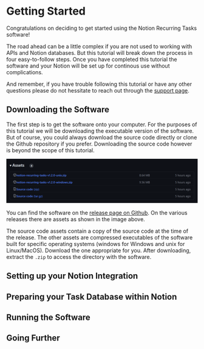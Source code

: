 # Getting Started

Congratulations on deciding to get started using the Notion Recurring Tasks software!

The road ahead can be a little complex if you are not used to working with APIs and Notion databases. But this tutorial will break down the process in four easy-to-follow steps. Once you have completed this tutorial the software and your Notion will be set up for continous use without complications.

And remember, if you have trouble following this tutorial or have any other questions please do not hessitate to reach out through the [support page](../index.md#support).

## Downloading the Software

The first step is to get the software onto your computer. For the purposes of this tutorial we will be downloading the executable version of the software. But of course, you could always download the source code directly or clone the Github repository if you prefer. Downloading the source code however is beyond the scope of this tutorial.

![Release Assets](../assets/img/getting-started-1.PNG)

You can find the software on the [release page on Github](https://github.com/Theeoi/notion-recurring-tasks/releases). On the various releases there are assets as shown in the image above.

The source code assets contain a copy of the source code at the time of the release. The other assets are compressed executables of the software built for specific operating systems (windows for Windows and unix for Linux/MacOS). Download the one appropriate for you. After downloading, extract the `.zip` to access the directory with the software.

## Setting up your Notion Integration

## Preparing your Task Database within Notion

## Running the Software

## Going Further
